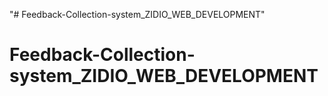"# Feedback-Collection-system_ZIDIO_WEB_DEVELOPMENT" 
# Feedback-Collection-system_ZIDIO_WEB_DEVELOPMENT
